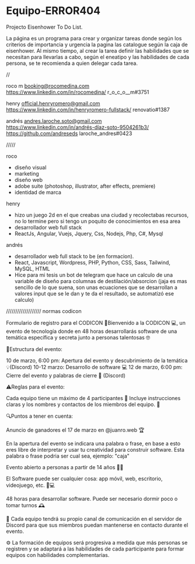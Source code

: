 # Equipo-ERROR404

Projecto Eisenhower To Do List.

La página es un programa para crear y organizar tareas donde según los criterios de importancia y urgencia la pagina las catalogue según la caja de eisenhower.
Al mismo tiempo, al crear la tarea definir las habilidades que se necesitan para llevarlas a cabo, según el eneatipo y las habilidades de cada persona, se te recomienda a quien delegar cada tarea.



//



roco m
booking@rocomedina.com
https://www.linkedin.com/in/rocomedina/
r_o_c_o__m#3751

henry
official.henryromero@gmail.com
https://www.linkedin.com/in/henryromero-fullstack/
renovatio#1387

andrés
andres.laroche.soto@gmail.com 
https://www.linkedin.com/in/andrés-díaz-soto-9504261b3/
https://github.com/andreseds 
laroche_andres#0423

/////

roco
- diseño visual
- marketing
- diseño web 
- adobe suite (photoshop, illustrator, after effects, premiere)
- identidad de marca

henry
- hizo un juego 2d en el que creabas una ciudad y recolectabas recursos, no lo termine pero si tengo un poquito de conocimientos en esa area
- desarrollador web full stack
- ReactJs, Angular, Vuejs, Jquery, Css, Nodejs, Php, C#, Mysql

andrés
- desarrollador web full stack to be (en formacion).
- React, Javascript, Wordpress, PHP, Python, CSS, Sass, Tailwind, MySQL, HTML
- Hice para mi tesis un bot de telegram que hace un calculo de una variable de diseño para columnas de destilación/absorcion (jaja es mas sencillo de lo que suena, son unas ecuaciones que se desarrollan a valores input que se le dan y te da el resultado, se automatizó ese calculo)


/////////////////// normas codicon

Formulario de registro para el CODICON
🚀Bienvenido a la CODICON 💻, un evento de tecnología donde en 48 horas desarrollarás software de una temática específica y secreta junto a personas talentosas 🤓


📆Estructura del evento:

10 de marzo, 6:00 pm: Apertura del evento y descubrimiento de la temática 💡(Discord)
10-12 marzo: Desarrollo de software 💻
12 de marzo, 6:00 pm: Cierre del evento y palabras de cierre 🎉 (Discord)

⚠️Reglas para el evento:

Cada equipo tiene un máximo de 4 participantes 💪
Incluye instrucciones claras y los nombres y contactos de los miembros del equipo. 📩

🔍Puntos a tener en cuenta:

Anuncio de ganadores el 17 de marzo en @juanro.web 🏆

En la apertura del evento se indicara una palabra o frase, en base a esto eres libre de interpretar y usar tu creatividad para construir software. Esta palabra o frase podria ser cual sea, ejemplo: "caja"

Evento abierto a personas a partir de 14 años 🧑‍💼

El Software puede ser cualquier cosa: app móvil, web, escritorio, videojuego, etc. 🚀💻

48 horas para desarrollar software. Puede ser necesario dormir poco o tomar turnos 🕰️

💬 Cada equipo tendrá su propio canal de comunicación en el servidor de Discord para que sus miembros puedan mantenerse en contacto durante el evento.

⚙️ La formación de equipos será progresiva a medida que más personas se registren y se adaptará a las habilidades de cada participante para formar equipos con habilidades complementarias.

